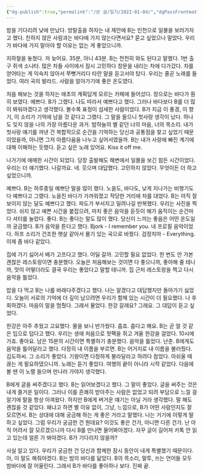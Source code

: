 ```yaml
---
{"dg-publish":true,"permalink":"/쓴 글/일기/2022-01-04/","dgPassFrontmatter":true}
---
```


밤을 기다리려 낮에 만났다. 방탈출을 하자는 내 제안에 B는 인천으로 일몰을 보러가자고 했다. 친하지 않은 사람과는 바다에 가지 않는다면서요? 묻고 싶었으나 말았다. 우리가 바다에 가지 말아야 할 이유는 없는 게 좋았으니까.

지하철을 놓쳤다. 저 늦어요. 35분, 아니 43분. B는 천천히 와도 된다고 말했다. 1번 출구 쥐색 소나타. 많은 차들 사이에서 잠시 고민하다 창문을 내리는 차에 다가갔다. 차를 얻어타는 게 익숙치 않아서 쭈뼛거리다 타란 말을 듣고서야 탔다. 우리는 줄곧 노래를 들었다. 여러 곡의 발라드. 사람을 알아가기에 좋은 온도였다.

처음 해보는 것을 하자는 애초의 계획답게 모르는 카페에 들어섰다. 창으로는 바다가 훤히 보였다. 예쁘다. B가 그랬다. 나도 따라서 예쁘다고 했다. 그러나 바다보다 B를 더 많이 봐둬야겠다고 생각했다. 볼수록 표정이 섬세한 사람이었다. B가 지금 이 풍경, 이 향기, 이 소리가 기억에 남을 것 같다고 그랬다. 그 말을 들으니 첫사랑 생각이 났다. 하나도 잊지 않을 나의 가장 아름다운 과거. 밤하늘의 별 같던 너의 마음, 너의 목소리. 내가 첫사랑 얘기를 꺼낸 건 복합적으로 순간을 기억하는 당신과 공통점을 찾고 싶었기 때문이었을까, 아니면 그저 아름다움을 나누고 싶어서였을까. B는 내가 사랑에 빠진 계기에 대해 이해하는 듯했다.
듣고 싶은 노래 있어요. Kiss it off me.

나가기에 애매한 시간이 되었다. 당장 출발해도 해변에서 일몰을 보긴 힘든 시간이었다. 우리는 더 얘기했다. 나갈까요. 네. 웃으며 대답했다. 고민하지 않았다. 무엇이든 더 하고 싶었으니까.

예쁘다. B는 하루종일 예쁘단 말을 많이 했다. 노을도, 바다도, 낮게 지나가는 비행기도 다 예쁘다고 그랬다.
노을진 바다가 가까워졌고 적당한 거리에 차를 대었다. B는 아직 잘 보이지 않는 달도 예쁘다고 했다. 파도가 부서지고 밀려나길 반복했다. 우리는 사진을 찍었다. 쉬지 않고 예쁜 시간을 붙잡으려, 마치 좋은 음악을 듣듯이 해가 움직이는 순간마다 셔터를 눌렀다. 좋다. B는 좋다는 말도 많이 했다. 당신이 느끼는 좋음은 어떤 온도일까 궁금했다. B가 음악을 튼다고 했다. Bjork - I remember you. 내 프로필 음악이었다. 하프 소리가 건조한 햇살 같아서 물기 있는 곡으로 바꿨다. 검정치마 - Everything. 이제 좀 바다 같았다.

집에 가기 싫어서 배가 고프다고 했다. 어딜 갈까. 고민할 필요 없었다. 한 번도 안 가본 괜찮은 레스토랑이면 충분했다. 오늘은 처음해보는 것이면 다 좋으니까, 좋아해 줄 테니까, 맛이 어떻더라도 결국 우리는 좋았다고 말할 테니까. 집 근처 레스토랑을 찍고 다시 음악을 틀었다.

밥을 다 먹고 B는 나를 바래다주겠다고 했다. 나는 알겠다고 대답했지만 돌아가기 싫었다. 오늘이 서로의 기억에 더 깊이 남으려면 우리가 함께 있는 시간이 더 필요했다. 나 후회하겠다. 마음이 말을 멈췄다. 그래서 물었다. 한강 갈래요? 그래요. 그 대답이 듣고 싶었다.

한강은 아주 추웠고 고요했다. 물을 보니 반가웠다. 춥죠. 춥다고 해요. B는 곧 얼 것 같은 입으로 덥다고 했다. 우리는 생애 처음으로 핫팩을 쥐고 겨울 한강을 걸었다. 10시에 가죠. 좋아요. 남은 15분의 시간이면 특별하기 충분했다. 음악을 틀었다. 난춘. B에게도 음악을 틀어달라고 했다. 다정히 내 이름을 부르면. B는 어거지로 내 이름을 불러줬다. 김도하씨. 그 소리가 좋았다. 기왕이면 다정하게 불라달라고 하려다 참았다. 아쉬울 때 끊는 게 필요하댔으니까. 노래는 듣기 좋았다. 여행의 끝이 아니라 시작 같았다. 다음에 볼 땐 이 노랠 들으며 만나러 가야지 생각했다.

B에게 글을 써주겠다고 했다. B는 읽어보겠다고 했다. 그 말이 좋았다. 글을 써주는 것은 내게 즐거운 일이다. 그러나 이를 흔쾌히 받아주는 사람은 없었고 되려 부담으로 느낄 걸 알기에 말을 항상 아껴왔다. 하지만 B에게 버거운 얘기는 아닐 거라 생각했다. 말 해도 괜찮을 것 같았다. 왜냐고 하면 별 이유 없이, 그냥, 느낌으로, B가 어떤 사람인지도 잘 모르면서. B는 상대에 대해 궁금해 하는 게 좋은 거라고 말했다. 나는 거기에 이렇게 말하고 싶었다. 그럼 우리가 궁금한 건 뭔데요? 이것도 좋은 건가, 아니면 다른 건가. 난 아직 어려서 잘 모르겠으니까 다시 B를 만나면 물어봐야겠다. 자꾸 글이 길어져 카톡 안 읽고 있는데 얼른 가 봐야겠다. B가 기다리지 않을까?

사실 알고 있다. 우리가 궁금한 건 당신과 함께한 잠시 동안이 내게 특별했기 때문이다. 아, 이 말도 해줘야겠다. B는 밤의 바다를 닮았다. B의 목소리, 말투, 쓰는 언어들 모두 밤바다에 잘 어울린다. 그래서 B가 바다를 좋아하나 보다. 진짜 끝.